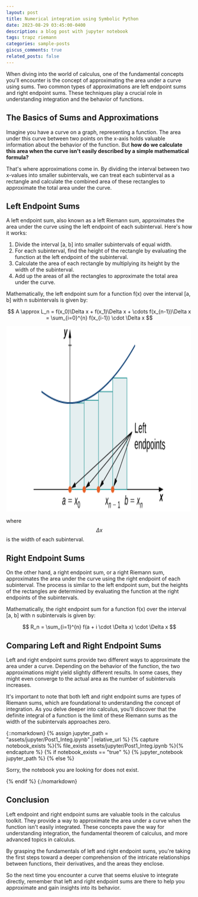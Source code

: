 ```yaml
---
layout: post
title: Numerical integration using Symbolic Python
date: 2023-08-29 03:45:00-0400
description: a blog post with jupyter notebook
tags: trapz riemann 
categories: sample-posts
giscus_comments: true
related_posts: false
---
```


<!--- To include a jupyter notebook in a post, you can use the following code:

{% raw %}

```html
{::nomarkdown}
{% assign jupyter_path = "assets/jupyter/blog.ipynb" | relative_url %}
{% capture notebook_exists %}{% file_exists assets/jupyter/blog.ipynb %}{% endcapture %}
{% if notebook_exists == "true" %}
    {% jupyter_notebook jupyter_path %}
{% else %}
    <p>Sorry, the notebook you are looking for does not exist.</p>
{% endif %}
{:/nomarkdown}
```

{% endraw %}
-->


<!--- Let's break it down: this is possible thanks to [Jekyll Jupyter Notebook plugin](https://github.com/red-data-tools/jekyll-jupyter-notebook) that allows you to embed jupyter notebooks in your posts. It basically calls [`jupyter nbconvert --to html`](https://nbconvert.readthedocs.io/en/latest/usage.html#convert-html) to convert the notebook to an html page and then includes it in the post. Since [Kramdown](https://jekyllrb.com/docs/configuration/markdown/) is the default Markdown renderer for Jekyll, we need to surround the call to the plugin with the [::nomarkdown](https://kramdown.gettalong.org/syntax.html#extensions) tag so that it stops processing this part with Kramdown and outputs the content as-is.

The plugin takes as input the path to the notebook, but it assumes the file exists. If you want to check if the file exists before calling the plugin, you can use the `file_exists` filter. This avoids getting a 404 error from the plugin and ending up displaying the main page inside of it instead. If the file does not exist, you can output a message to the user. The code displayed above outputs the following:

-->

When diving into the world of calculus, one of the fundamental concepts you'll encounter is the concept of approximating the area under a curve using sums. Two common types of approximations are left endpoint sums and right endpoint sums. These techniques play a crucial role in understanding integration and the behavior of functions.

## The Basics of Sums and Approximations

Imagine you have a curve on a graph, representing a function. The area under this curve between two points on the x-axis holds valuable information about the behavior of the function. But **how do we calculate this area when the curve isn't easily described by a simple mathematical formula?**

That's where approximations come in. By dividing the interval between two x-values into smaller subintervals, we can treat each subinterval as a rectangle and calculate the combined area of these rectangles to approximate the total area under the curve.

## Left Endpoint Sums

A left endpoint sum, also known as a left Riemann sum, approximates the area under the curve using the left endpoint of each subinterval. Here's how it works:

1. Divide the interval [a, b] into smaller subintervals of equal width.
2. For each subinterval, find the height of the rectangle by evaluating the function at the left endpoint of the subinterval.
3. Calculate the area of each rectangle by multiplying its height by the width of the subinterval.
4. Add up the areas of all the rectangles to approximate the total area under the curve.

Mathematically, the left endpoint sum for a function f(x) over the interval [a, b] with n subintervals is given by:

$$ A \approx L_n = f(x_0)\Delta x + f(x_1)\Delta x + \cdots f(x_{n-1})\Delta x = \sum_{i=0}^{n} f(x_{i-1}) \cdot \Delta x $$
 
<img src="/assets/jupyter/L_n.png" alt=" In the left-endpoint approximation of area under a curve, the height of each rectangle is determined by the function value at the left of each subinterval" 
  style="height: 500px; width:500px;"/>

where $$ \Delta x $$ is the width of each subinterval.

## Right Endpoint Sums

On the other hand, a right endpoint sum, or a right Riemann sum, approximates the area under the curve using the right endpoint of each subinterval. The process is similar to the left endpoint sum, but the heights of the rectangles are determined by evaluating the function at the right endpoints of the subintervals.

Mathematically, the right endpoint sum for a function f(x) over the interval [a, b] with n subintervals is given by:

$$ R_n = \sum_{i=1}^{n} f(a + i \cdot \Delta x) \cdot \Delta x $$

## Comparing Left and Right Endpoint Sums

Left and right endpoint sums provide two different ways to approximate the area under a curve. Depending on the behavior of the function, the two approximations might yield slightly different results. In some cases, they might even converge to the actual area as the number of subintervals increases.

It's important to note that both left and right endpoint sums are types of Riemann sums, which are foundational to understanding the concept of integration. As you delve deeper into calculus, you'll discover that the definite integral of a function is the limit of these Riemann sums as the width of the subintervals approaches zero.



{::nomarkdown}
{% assign jupyter_path = "assets/jupyter/Post1_Integ.ipynb" | relative_url %}
{% capture notebook_exists %}{% file_exists assets/jupyter/Post1_Integ.ipynb %}{% endcapture %}
{% if notebook_exists == "true" %}
    {% jupyter_notebook jupyter_path %}
{% else %}
    <p>Sorry, the notebook you are looking for does not exist.</p>
{% endif %}
{:/nomarkdown}

## Conclusion

Left endpoint and right endpoint sums are valuable tools in the calculus toolkit. They provide a way to approximate the area under a curve when the function isn't easily integrated. These concepts pave the way for understanding integration, the fundamental theorem of calculus, and more advanced topics in calculus.

By grasping the fundamentals of left and right endpoint sums, you're taking the first steps toward a deeper comprehension of the intricate relationships between functions, their derivatives, and the areas they enclose.

So the next time you encounter a curve that seems elusive to integrate directly, remember that left and right endpoint sums are there to help you approximate and gain insights into its behavior.

